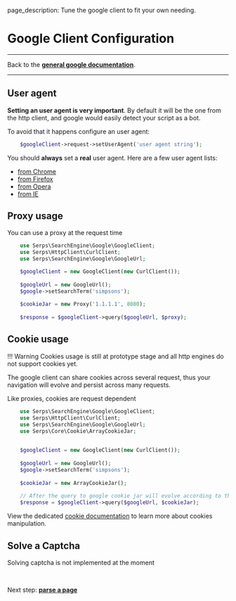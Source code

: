 page_description: Tune the google client to fit your own needing.

# Google Client Configuration

<p>
</p>

---

Back to the [**general google documentation**](../google.md).

---

## User agent

**Setting an user agent is very important**. 
By default it will be the one from the http client, and google would easily detect your script as a bot.

To avoid that it happens configure an user agent:

```php
    $googleClient->request->setUserAgent('user agent string');
```

You should **always** set a **real** user agent. Here are a few user agent lists:

- [from Chrome](http://www.useragentstring.com/pages/Chrome/)
- [from Firefox](http://www.useragentstring.com/pages/Firefox/)
- [from Opera](http://www.useragentstring.com/pages/Opera/)
- [from IE](http://www.useragentstring.com/pages/Internet%20Explorer/)


## Proxy usage

You can use a proxy at the request time

```php
    use Serps\SearchEngine\Google\GoogleClient;
    use Serps\HttpClient\CurlClient;
    use Serps\SearchEngine\Google\GoogleUrl;

    $googleClient = new GoogleClient(new CurlClient());
    
    $googleUrl = new GoogleUrl();
    $google->setSearchTerm('simpsons');
    
    $cookieJar = new Proxy('1.1.1.1', 8080);
    
    $response = $googleClient->query($googleUrl, $proxy);
```


## Cookie usage

!!! Warning
    Cookies usage is still at prototype stage and all http engines do not support cookies yet.

The google client can share cookies across several request, thus your navigation will evolve and persist across
many requests.

Like proxies, cookies are request dependent

```php
    use Serps\SearchEngine\Google\GoogleClient;
    use Serps\HttpClient\CurlClient;
    use Serps\SearchEngine\Google\GoogleUrl;
    use Serps\Core\Cookie\ArrayCookieJar;
    

    $googleClient = new GoogleClient(new CurlClient());
    
    $googleUrl = new GoogleUrl();
    $google->setSearchTerm('simpsons');
    
    $cookieJar = new ArrayCookieJar();
    
    // After the query to google cookie jar will evolve according to the cookies from the request
    $response = $googleClient->query($googleUrl, $cookieJar);
```


View the dedicated [cookie documentation](/cookies.md) to learn more about cookies manipulation.




## Solve a Captcha

Solving captcha is not implemented at the moment


<br/>

Next step: [**parse a page**](parse-page.md)